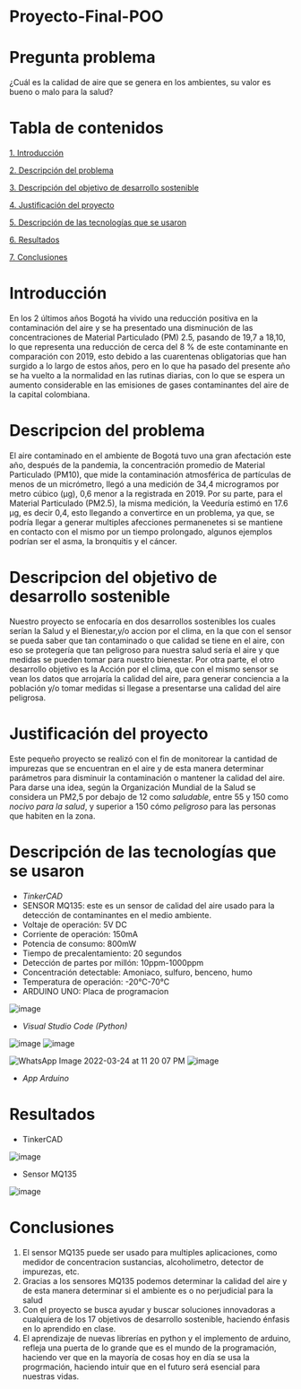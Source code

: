 # Proyecto-Final-POO
# Pregunta problema
¿Cuál es la calidad de aire que se genera en los ambientes, su valor es bueno o malo para la salud?
# Tabla de contenidos  
[1. Introducción](#introduccion)

[2. Descripción del problema](#descripcion-del-problema)

[3. Descripción del objetivo de desarrollo sostenible](descripcion-del-objetivo-de-desarrollo-sostenible)

[4. Justificación del proyecto](#justificacion-del-proyecto)

[5. Descripción de las tecnologías que se usaron](#descripcion-de-las-tecnologias-que-se-usaron)

[6. Resultados](#resultados)

[7. Conclusiones](#conclusiones)

# Introducción
En los 2 últimos años Bogotá ha vivido una reducción positiva en la contaminación del aire y se ha presentado una disminución de las concentraciones de Material Particulado (PM) 2.5, pasando de 19,7 a 18,10, lo que representa una reducción de cerca del 8 % de este contaminante en comparación con 2019, esto debido a las cuarentenas obligatorias que han surgido a lo largo de estos años, pero en lo que ha pasado del presente año se ha vuelto a la normalidad en las rutinas diarias, con lo que se espera un aumento considerable en las emisiones de gases contaminantes del aire de la capital colombiana.

# Descripcion del problema
El aire contaminado en el ambiente de Bogotá tuvo una gran afectación este año, después de la pandemia, la concentración promedio de Material Particulado (PM10), que mide la contaminación atmosférica de partículas de menos de un micrómetro, llegó a una medición de 34,4 microgramos por metro cúbico (µg), 0,6 menor a la registrada en 2019. Por su parte, para el Material Particulado (PM2.5), la misma medición, la Veeduría estimó en 17.6 µg, es decir 0,4, esto llegando a convertirce en un problema, ya que, se podría llegar a generar multiples afecciones permanenetes si se mantiene en contacto con el mismo por un tiempo prolongado, algunos ejemplos podrían ser el asma, la bronquitis y el cáncer.

# Descripcion del objetivo de desarrollo sostenible
Nuestro proyecto se enfocaría en dos desarrollos sostenibles los cuales serían la Salud y el Bienestar,y/o accion por el clima, en la que con el sensor se pueda saber que tan contaminado o que calidad se tiene en el aire, con eso se protegería que tan peligroso para nuestra salud sería el aire y que medidas se pueden tomar para nuestro bienestar. Por otra parte, el otro desarrollo objetivo es la Acción por el clima, que con el mismo sensor se vean los datos que arrojaría la calidad del aire, para generar conciencia a la población y/o tomar medidas si llegase a presentarse una calidad del aire peligrosa.

# Justificación del proyecto
Este pequeño proyecto se realizó con el fin de monitorear la cantidad de impurezas que se encuentran en el aire y de esta manera determinar parámetros para disminuir la contaminación o mantener la calidad del aire. Para darse una idea, según la Organización Mundial de la Salud se considera un PM2,5 por debajo de 12 como *saludable*, entre 55 y 150 como *nocivo para la salud*, y superior a 150 cómo *peligroso* para las personas que habiten en la zona.

# Descripción de las tecnologías que se usaron
- *TinkerCAD*
- SENSOR MQ135: este es un sensor de calidad del aire usado para la detección de contaminantes en el medio ambiente.
- Voltaje de operación: 5V DC
- Corriente de operación: 150mA
- Potencia de consumo: 800mW
- Tiempo de precalentamiento: 20 segundos
- Detección de partes por millón: 10ppm-1000ppm
- Concentración detectable: Amoniaco,  sulfuro, benceno, humo
- Temperatura de operación: -20°C-70°C
- ARDUINO UNO: Placa de programacion

![image](https://user-images.githubusercontent.com/99050162/160036353-e0563f85-96c9-4207-8839-f6c0e807b8a8.png)

- *Visual Studio Code (Python)*

![image](https://user-images.githubusercontent.com/99050162/160058740-5c632843-0451-42c4-a6c4-1dff7d7e67aa.png)
![image](https://user-images.githubusercontent.com/99050162/160059904-08f976bf-0617-404f-a7d0-b8b41301d2dd.png)


![WhatsApp Image 2022-03-24 at 11 20 07 PM](https://user-images.githubusercontent.com/87994944/160053635-4e9557dc-a30b-4f75-aeb5-a3092f933f93.jpeg)
![image](https://user-images.githubusercontent.com/99050162/160061378-821277e0-98a5-4576-add7-a3a636a4fcae.png)

- *App Arduino*
# Resultados
- TinkerCAD

![image](https://user-images.githubusercontent.com/99050162/160036162-550aa2fe-419a-48b8-8be2-f6e80cfafc47.png)

- Sensor MQ135

![image](https://user-images.githubusercontent.com/99050162/160047716-6f9926f1-0615-41a8-930f-179af117a688.png)


# Conclusiones
1. El sensor MQ135 puede ser usado para multiples aplicaciones, como medidor de concentracion sustancias, alcoholimetro, detector de impurezas, etc.
2. Gracias a los sensores MQ135 podemos determinar la calidad del aire y de esta manera determinar si el ambiente es o no perjudicial para la salud
3. Con el proyecto se busca ayudar y buscar soluciones innovadoras a cualquiera de los 17 objetivos de desarrollo sostenible, haciendo énfasis en lo aprendido en clase.
4. El aprendizaje de nuevas librerías en python y el implemento de arduino, refleja una puerta de lo grande que es el mundo de la programación, haciendo ver que en la mayoría de cosas hoy en día se usa la progrmación, haciendo intuir que en el futuro será esencial para nuestras vidas.

